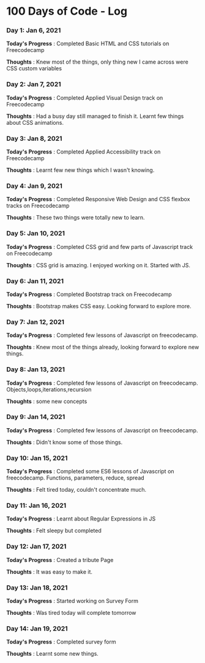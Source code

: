 #  100 Days of Code - Log

### Day 1: Jan 6, 2021

**Today's Progress** : Completed Basic HTML and CSS tutorials on Freecodecamp

**Thoughts** : Knew most of the things, only thing new I came across were CSS custom variables

### Day 2: Jan 7, 2021

**Today's Progress** : Completed Applied Visual Design track on Freecodecamp

**Thoughts** : Had a busy day still managed to finish it. Learnt few things about CSS animations.

### Day 3: Jan 8, 2021

**Today's Progress** : Completed Applied Accessibility track on Freecodecamp

**Thoughts** : Learnt few new things which I wasn't knowing.

### Day 4: Jan 9, 2021

**Today's Progress** : Completed Responsive Web Design and CSS flexbox tracks on Freecodecamp

**Thoughts** : These two things were totally new to learn.

### Day 5: Jan 10, 2021

**Today's Progress** : Completed CSS grid and few parts of Javascript track on Freecodecamp

**Thoughts** : CSS grid is amazing. I enjoyed working on it. Started with JS.

### Day 6: Jan 11, 2021

**Today's Progress** : Completed Bootstrap track on Freecodecamp

**Thoughts** : Bootstrap makes CSS easy. Looking forward to explore more.  

### Day 7: Jan 12, 2021

**Today's Progress** : Completed few lessons of Javascript on freecodecamp.

**Thoughts** : Knew most of the things already, looking forward to explore new things.

### Day 8: Jan 13, 2021

**Today's Progress** : Completed few lessons of Javascript on freecodecamp. Objects,loops,iterations,recursion

**Thoughts** : some new concepts

### Day 9: Jan 14, 2021

**Today's Progress** : Completed few lessons of Javascript on freecodecamp.

**Thoughts** : Didn't know some of those things.

### Day 10: Jan 15, 2021

**Today's Progress** : Completed some ES6 lessons of Javascript on freecodecamp. Functions, parameters, reduce, spread

**Thoughts** : Felt tired today, couldn't concentrate much.

### Day 11: Jan 16, 2021

**Today's Progress** : Learnt about Regular Expressions in JS

**Thoughts** :  Felt sleepy but completed

### Day 12: Jan 17, 2021

**Today's Progress** : Created a tribute Page

**Thoughts** :  It was easy to make it.

### Day 13: Jan 18, 2021

**Today's Progress** : Started working on Survey Form

**Thoughts** :  Was tired today will complete tomorrow

### Day 14: Jan 19, 2021

**Today's Progress** : Completed survey form

**Thoughts** :  Learnt some new things.
